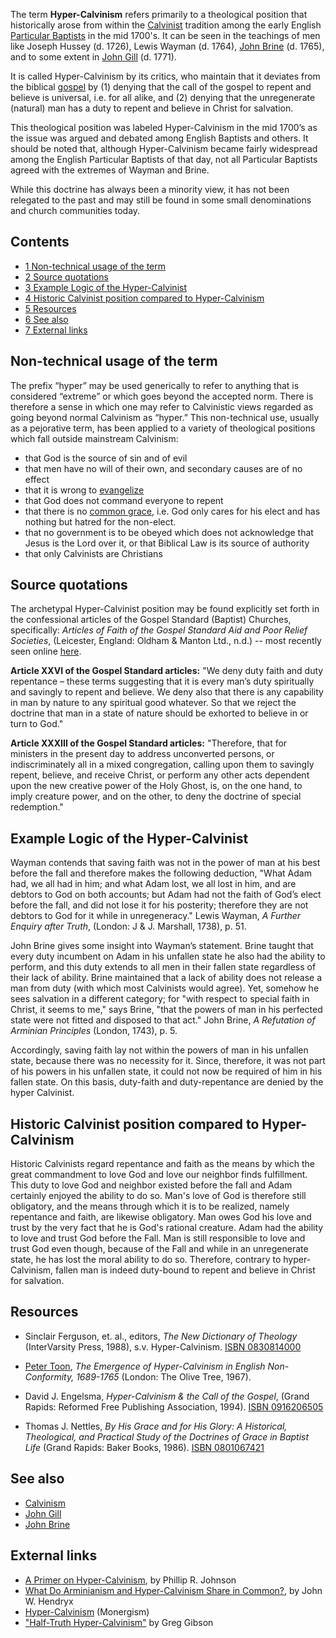 The term **Hyper-Calvinism** refers primarily to a theological
position that historically arose from within the
[Calvinist](Calvinism "Calvinism") tradition among the early
English [Particular Baptists](Strict_Baptist "Strict Baptist") in
the mid 1700's. It can be seen in the teachings of men like Joseph
Hussey (d. 1726), Lewis Wayman (d. 1764),
[John Brine](John_Brine "John Brine") (d. 1765), and to some extent
in [John Gill](John_Gill "John Gill") (d. 1771).

It is called Hyper-Calvinism by its critics, who maintain that it
deviates from the biblical [gospel](Gospel "Gospel") by (1) denying
that the call of the gospel to repent and believe is universal,
i.e. for all alike, and (2) denying that the unregenerate (natural)
man has a duty to repent and believe in Christ for salvation.

This theological position was labeled Hyper-Calvinism in the mid
1700’s as the issue was argued and debated among English Baptists
and others. It should be noted that, although Hyper-Calvinism
became fairly widespread among the English Particular Baptists of
that day, not all Particular Baptists agreed with the extremes of
Wayman and Brine.

While this doctrine has always been a minority view, it has not
been relegated to the past and may still be found in some small
denominations and church communities today.

## Contents

-   [1 Non-technical usage of the term](#Non-technical_usage_of_the_term)
-   [2 Source quotations](#Source_quotations)
-   [3 Example Logic of the Hyper-Calvinist](#Example_Logic_of_the_Hyper-Calvinist)
-   [4 Historic Calvinist position compared to Hyper-Calvinism](#Historic_Calvinist_position_compared_to_Hyper-Calvinism)
-   [5 Resources](#Resources)
-   [6 See also](#See_also)
-   [7 External links](#External_links)

## Non-technical usage of the term

The prefix “hyper” may be used generically to refer to anything
that is considered “extreme” or which goes beyond the accepted
norm. There is therefore a sense in which one may refer to
Calvinistic views regarded as going beyond normal Calvinism as
“hyper.” This non-technical use, usually as a pejorative term, has
been applied to a variety of theological positions which fall
outside mainstream Calvinism:

-   that God is the source of sin and of evil
-   that men have no will of their own, and secondary causes are of
    no effect
-   that it is wrong to [evangelize](Evangelism "Evangelism")
-   that God does not command everyone to repent
-   that there is no [common grace](Common_grace "Common grace"),
    i.e. God only cares for his elect and has nothing but hatred for
    the non-elect.
-   that no government is to be obeyed which does not acknowledge
    that Jesus is the Lord over it, or that Biblical Law is its source
    of authority
-   that only Calvinists are Christians

## Source quotations

The archetypal Hyper-Calvinist position may be found explicitly set
forth in the confessional articles of the Gospel Standard (Baptist)
Churches, specifically:
*Articles of Faith of the Gospel Standard Aid and Poor Relief Societies*,
(Leicester, England: Oldham & Manton Ltd., n.d.) -- most recently
seen online [here](http://www.5solas.org/media.php?id=574).

**Article XXVI of the Gospel Standard articles:** "We deny duty
faith and duty repentance – these terms suggesting that it is every
man’s duty spiritually and savingly to repent and believe. We deny
also that there is any capability in man by nature to any spiritual
good whatever. So that we reject the doctrine that man in a state
of nature should be exhorted to believe in or turn to God."

**Article XXXIII of the Gospel Standard articles:** "Therefore,
that for ministers in the present day to address unconverted
persons, or indiscriminately all in a mixed congregation, calling
upon them to savingly repent, believe, and receive Christ, or
perform any other acts dependent upon the new creative power of the
Holy Ghost, is, on the one hand, to imply creature power, and on
the other, to deny the doctrine of special redemption."

## Example Logic of the Hyper-Calvinist

Wayman contends that saving faith was not in the power of man at
his best before the fall and therefore makes the following
deduction, "What Adam had, we all had in him; and what Adam lost,
we all lost in him, and are debtors to God on both accounts; but
Adam had not the faith of God’s elect before the fall, and did not
lose it for his posterity; therefore they are not debtors to God
for it while in unregeneracy." Lewis Wayman,
*A Further Enquiry after Truth*, (London: J & J. Marshall, 1738),
p. 51.

John Brine gives some insight into Wayman’s statement. Brine taught
that every duty incumbent on Adam in his unfallen state he also had
the ability to perform, and this duty extends to all men in their
fallen state regardless of their lack of ability. Brine maintained
that a lack of ability does not release a man from duty (with which
most Calvinists would agree). Yet, somehow he sees salvation in a
different category; for "with respect to special faith in Christ,
it seems to me," says Brine, "that the powers of man in his
perfected state were not fitted and disposed to that act." John
Brine, *A Refutation of Arminian Principles* (London, 1743), p. 5.

Accordingly, saving faith lay not within the powers of man in his
unfallen state, because there was no necessity for it. Since,
therefore, it was not part of his powers in his unfallen state, it
could not now be required of him in his fallen state. On this
basis, duty-faith and duty-repentance are denied by the hyper
Calvinist.

## Historic Calvinist position compared to Hyper-Calvinism

Historic Calvinists regard repentance and faith as the means by
which the great commandment to love God and love our neighbor finds
fulfillment. This duty to love God and neighbor existed before the
fall and Adam certainly enjoyed the ability to do so. Man's love of
God is therefore still obligatory, and the means through which it
is to be realized, namely repentance and faith, are likewise
obligatory. Man owes God his love and trust by the very fact that
he is God's rational creature. Adam had the ability to love and
trust God before the Fall. Man is still responsible to love and
trust God even though, because of the Fall and while in an
unregenerate state, he has lost the moral ability to do so.
Therefore, contrary to hyper-Calvinism, fallen man is indeed
duty-bound to repent and believe in Christ for salvation.

## Resources

-   Sinclair Ferguson, et. al., editors,
    *The New Dictionary of Theology* (InterVarsity Press, 1988), s.v.
    Hyper-Calvinism.
    [ISBN 0830814000](http://www.theopedia.com/Special:BookSources/0830814000)

-   [Peter Toon](Peter_Toon "Peter Toon"),
    *The Emergence of Hyper-Calvinism in English Non-Conformity, 1689-1765*
    (London: The Olive Tree, 1967).

-   David J. Engelsma, *Hyper-Calvinism & the Call of the Gospel*,
    (Grand Rapids: Reformed Free Publishing Association, 1994).
    [ISBN 0916206505](http://www.theopedia.com/Special:BookSources/0916206505)

-   Thomas J. Nettles,
    *By His Grace and for His Glory: A Historical, Theological, and Practical Study of the Doctrines of Grace in Baptist Life*
    (Grand Rapids: Baker Books, 1986).
    [ISBN 0801067421](http://www.theopedia.com/Special:BookSources/0801067421)

## See also

-   [Calvinism](Calvinism "Calvinism")
-   [John Gill](John_Gill "John Gill")
-   [John Brine](John_Brine "John Brine")

## External links

-   [A Primer on Hyper-Calvinism](http://www.spurgeon.org/~phil/articles/hypercal.htm),
    by Phillip R. Johnson
-   [What Do Arminianism and Hyper-Calvinism Share in Common?](http://www.monergism.com/thethreshold/articles/onsite/HyperArmin.html),
    by John W. Hendryx
-   [Hyper-Calvinism](http://www.monergism.com/directory/link_category/HyperCalvinism/)
    (Monergism)
-   ["Half-Truth Hyper-Calvinism"](http://www.jesussaidfollowme.org/HyperCalvinism.htm)
    by Greg Gibson



